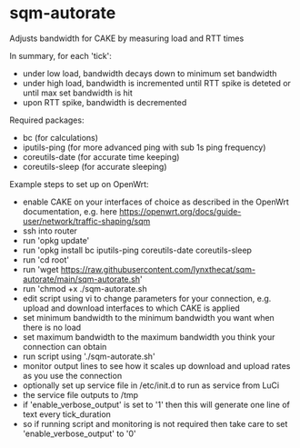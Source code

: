 # sqm-autorate
Adjusts bandwidth for CAKE by measuring load and RTT times

In summary, for each 'tick':

- under low load, bandwidth decays down to minimum set bandwidth
- under high load, bandwidth is incremented until RTT spike is deteted or until max set bandwidth is hit 
- upon RTT spike, bandwidth is decremented 

Required packages: 

* bc (for calculations) 
* iputils-ping (for more advanced ping with sub 1s ping frequency)
* coreutils-date (for accurate time keeping)
* coreutils-sleep (for accurate sleeping)

Example steps to set up on OpenWrt:

* enable CAKE on your interfaces of choice as described in the OpenWrt documentation, e.g. here 
https://openwrt.org/docs/guide-user/network/traffic-shaping/sqm
* ssh into router
* run 'opkg update'
* run 'opkg install bc iputils-ping coreutils-date coreutils-sleep
* run 'cd root'
* run 'wget https://raw.githubusercontent.com/lynxthecat/sqm-autorate/main/sqm-autorate.sh'
* run 'chmod +x ./sqm-autorate.sh
* edit script using vi to change parameters for your connection, e.g. upload and download interfaces to which CAKE is applied
* set minimum bandwidth to the minimum bandwidth you want when there is no load
* set maximum bandwidth to the maximum bandwidth you think your connection can obtain
* run script using './sqm-autorate.sh'
* monitor output lines to see how it scales up download and upload rates as you use the connection
* optionally set up service file in /etc/init.d to run as service from LuCi
* the service file outputs to /tmp
* if 'enable_verbose_output' is set to '1' then this will generate one line of text every tick_duration
* so if running script and monitoring is not required then take care to set 'enable_verbose_output' to '0'
